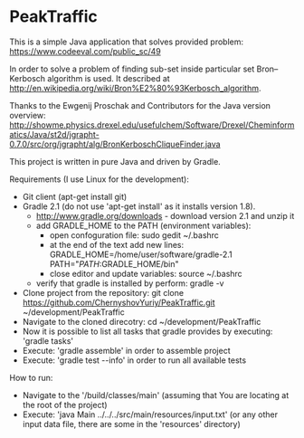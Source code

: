 PeakTraffic
===========

This is a simple Java application that solves provided problem: https://www.codeeval.com/public_sc/49

In order to solve a problem of finding sub-set inside particular set Bron–Kerbosch algorithm is used.
It described at http://en.wikipedia.org/wiki/Bron%E2%80%93Kerbosch_algorithm.

Thanks to the Ewgenij Proschak and Contributors for the Java version overview:
http://showme.physics.drexel.edu/usefulchem/Software/Drexel/Cheminformatics/Java/st2d/jgrapht-0.7.0/src/org/jgrapht/alg/BronKerboschCliqueFinder.java

This project is written in pure Java and driven by Gradle.

Requirements (I use Linux for the development):
- Git client (apt-get install git)
- Gradle 2.1 (do not use 'apt-get install' as it installs version 1.8).
  - http://www.gradle.org/downloads - download version 2.1 and unzip it
  - add GRADLE_HOME to the PATH (environment variables):
    - open confoguration file: sudo gedit ~/.bashrc
    - at the end of the text add new lines:
      GRADLE_HOME=/home/user/software/gradle-2.1
      PATH="$PATH:$GRADLE_HOME/bin"
    - close editor and update variables: source ~/.bashrc
  - verify that gradle is installed by perform: gradle -v
- Clone project from the repository: git clone https://github.com/ChernyshovYuriy/PeakTraffic.git ~/development/PeakTraffic
- Navigate to the cloned direcotry: cd ~/development/PeakTraffic
- Now it is possible to list all tasks that gradle provides by executing: 'gradle tasks'
- Execute: 'gradle assemble' in order to assemble project
- Execute: 'gradle test --info' in order to run all available tests

How to run:
- Navigate to the '/build/classes/main' (assuming that You are locating at the root of the project)
- Execute: 'java Main ../../../src/main/resources/input.txt' (or any other input data file, there are some in the 'resources' directory)
